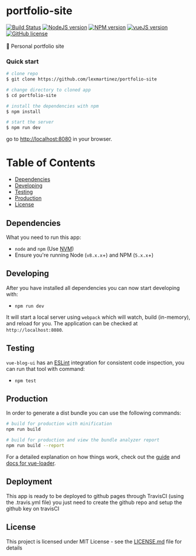 # portfolio-site

[![Build Status](https://travis-ci.org/lexmartinez/portfolio-site.svg?branch=master)](https://travis-ci.org/lexmartinez/portfolio-site)
[![NodeJS version](https://img.shields.io/badge/node-v8.9.4-green.svg)](https://nodejs.org/es/)
[![NPM version](https://img.shields.io/badge/npm-v5.6.0-red.svg)](https://www.npmjs.com/)
[![vueJS version](https://img.shields.io/badge/vueJS-v2.9.3-green.svg)](https://vuejs.org/)
[![GitHub license](https://img.shields.io/github/license/lexmartinez/portfolio-site.svg)](https://github.com/lexmartinez/portfolio-site/blob/master/LICENSE.md)
<br/><br/>
:briefcase: Personal portfolio site

### Quick start

```bash
# clone repo
$ git clone https://github.com/lexmartinez/portfolio-site

# change directory to cloned app
$ cd portfolio-site

# install the dependencies with npm
$ npm install

# start the server
$ npm run dev
```
go to [http://localhost:8080](http://localhost:8080) in your browser.

# Table of Contents

* [Dependencies](#dependencies)
* [Developing](#developing)
* [Testing](#testing)
* [Production](#production)
* [License](#license)

## Dependencies
 
 What you need to run this app:
 * `node` and `npm` (Use [NVM](https://github.com/creationix/nvm))
 * Ensure you're running Node (`v8.x.x`+) and NPM (`5.x.x`+)
 
 ## Developing
 
 After you have installed all dependencies you can now start developing with:
 
 * `npm run dev`
 
 It will start a local server using `webpack` which will watch, build (in-memory), and reload for you. The application can be checked at `http://localhost:8080`.

 ## Testing
 
 `vue-blog-ui` has an [ESLint](https://eslint.org/) integration for consistent code inspection, you can run that tool with command:
 
 * `npm test`
 
## Production

In order to generate a dist bundle you can use the following commands:

``` bash
# build for production with minification
npm run build

# build for production and view the bundle analyzer report
npm run build --report
```

For a detailed explanation on how things work, check out the [guide](http://vuejs-templates.github.io/webpack/) and [docs for vue-loader](http://vuejs.github.io/vue-loader).

 ## Deployment
  
This app is ready to be deployed to github pages through TravisCI (using the .travis.yml file) you just need to create the github repo and setup the github key on travisCI

## License

This project is licensed under MIT License - see the [LICENSE.md](https://github.com/lexmartinez/portfolio-site/blob/master/LICENSE.md) file for details
